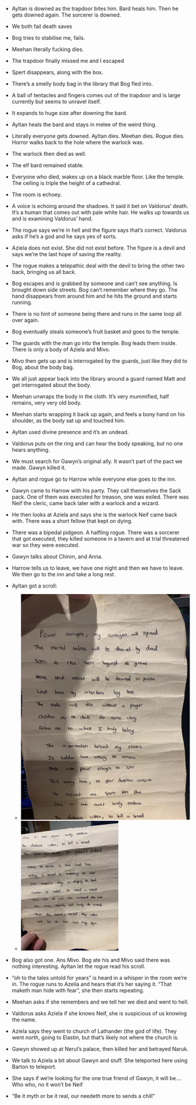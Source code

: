 - Ayltan is downed as the trapdoor bites him. Bard heals him. Then he gets downed again. The sorcerer is downed. 
- We both fail death saves
- Bog tries to stabilise me, fails. 
- Meehan literally fucking dies. 
- The trapdoor finally missed me and I escaped
- Spert disappears, along with the box. 
- There’s a smelly body bag in the library that Bog fled into. 
- A ball of tentacles and fingers comes out of the trapdoor and is large currently but seems to unravel itself. 
- It expands to huge size after downing the bard. 
- Ayltan heals the bard and stays in melee of the weird thing. 
- Literally everyone gets downed. Ayltan dies. Meehan dies. Rogue dies. Horror walks back to the hole where the warlock was. 
- The warlock then died as well. 
- The elf bard remained stable. 
- Everyone who died, wakes up on a black marble floor. Like the temple. The ceiling is triple the height of a cathedral.
- The room is echoey. 
- A voice is echoing around the shadows. It said it bet on Valdorus’ death. It’s a human that comes out with pale white hair. He walks up towards us and is examining Valdorus’ hand.
- The rogue says we’re in hell and the figure says that’s correct. Valdorus asks if he’s a god and he says yes of sorts.
- Aziela does not exist. She did not exist before. The figure is a devil and says we’re the last hope of saving the reality. 
- The rogue makes a telepathic deal with the devil to bring the other two back, bringing us all back. 
- Bog escapes and is grabbed by someone and can’t see anything. Is brought down side streets. Bog can’t remember where they go. The hand disappears from around him and he hits the ground and starts running. 
- There is no hint of someone being there and runs in the same loop all over again.
- Bog eventually steals someone’s fruit basket and goes to the temple. 
- The guards with the man go into the temple. Bog leads them inside. There is only a body of Aziela and Mivo.
- Mivo then gets up and is interrogated by the guards, just like they did to Bog, about the body bag. 
- We all just appear back into the library around a guard named Matt and get interrogated about the body. 
- Meehan unwraps the body in the cloth. It’s very mummified, half remains, very very old body. 
- Meehan starts wrapping it back up again, and feels a bony hand on his shoulder, as the body sat up and touched him. 
- Ayltan used divine presence and it’s an undead. 
- Valdorus puts on the ring and can hear the body speaking, but no one hears anything. 
- We must search for Gawyn’s original ally. It wasn’t part of the pact we made. Gawyn killed it. 
- Ayltan and rogue go to Harrow while everyone else goes to the inn. 
- Gawyn came to Harrow with his party. They call themselves the Sack pack. One of them was executed for treason, one was exiled. There was Neif the cleric, came back later with a warlock and a wizard. 
- He then looks at Aziela and says she is the warlock Neif came back with. There was a short fellow that kept on dying. 
- There was a bipedal pidgeon. A halfling rogue. There was a sorcerer that got executed, they killed someone in a tavern and at trial threatened war so they were executed. 
- Gawyn talks about Chiron, and Anna. 
- Harrow tells us to leave, we have one night and then we have to leave. We then go to the inn and take a long rest. 
- Ayltan got a scroll:
  - ![](images/S4I1.png)
  - ![](images/S4I2.png)

- Bog also got one. Ans Mivo. Bog ate his and Mivo said there was nothing interesting. Ayltan let the rogue read his scroll. 
- “oh to the tales untold for years”  is heard in a whisper in the room we’re in. The rogue runs to Azelia and hears that it’s her saying it. “That maketh man hide with fear”, she then starts repeating. 
- Meehan asks if she remembers and we tell her we died and went to hell. 
- Valdorus asks Aziela if she knows Neif, she is suspicious of us knowing the name. 
- Aziela says they went to church of Lathander (the god of life). They went north, going to Elastin, but that’s likely not where the church is. 
- Gawyn showed up at Nerul’s palace, then killed her and betrayed Naruk. 
- We talk to Aziela a bit about Gawyn and stuff. She teleported here using Barton to teleport. 
- She says if we’re looking for the one true friend of Gawyn, it will be…. Who who, no it won’t be Neif
- “Be it myth or be it real, our needeth more to sends a chill”
